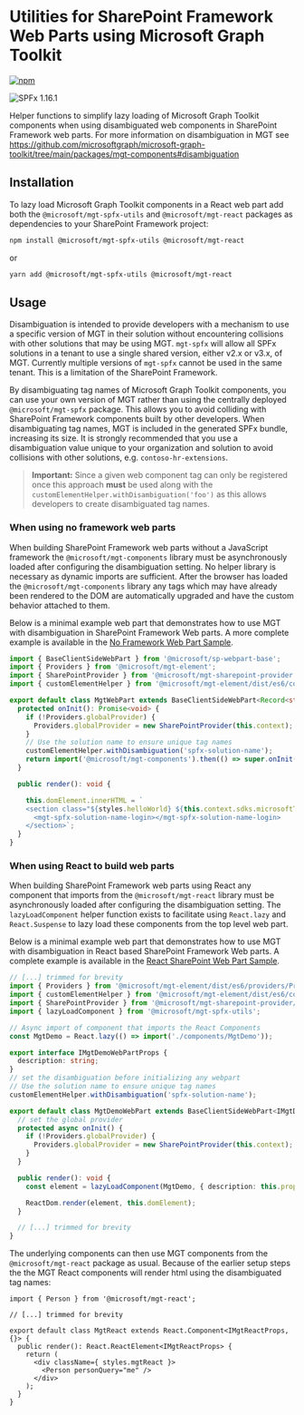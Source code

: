 # Utilities for SharePoint Framework Web Parts using Microsoft Graph Toolkit

[![npm](https://img.shields.io/npm/v/@microsoft/mgt-spfx-utils?style=for-the-badge)](https://www.npmjs.com/package/@microsoft/mgt-spfx-utils)

![SPFx 1.16.1](https://img.shields.io/badge/SPFx-1.16.1-green.svg?style=for-the-badge)

Helper functions to simplify lazy loading of Microsoft Graph Toolkit components when using disambiguated web components in SharePoint Framework web parts. For more information on disambiguation in MGT see https://github.com/microsoftgraph/microsoft-graph-toolkit/tree/main/packages/mgt-components#disambiguation

## Installation

To lazy load Microsoft Graph Toolkit components in a React web part add both the `@microsoft/mgt-spfx-utils` and `@microsoft/mgt-react` packages as dependencies to your SharePoint Framework project:

```bash
npm install @microsoft/mgt-spfx-utils @microsoft/mgt-react
```

or

```bash
yarn add @microsoft/mgt-spfx-utils @microsoft/mgt-react
```

## Usage

Disambiguation is intended to provide developers with a mechanism to use a specific version of MGT in their solution without encountering collisions with other solutions that may be using MGT. `mgt-spfx` will allow all SPFx solutions in a tenant to use a single shared version, either v2.x or v3.x, of MGT. Currently multiple versions of `mgt-spfx` cannot be used in the same tenant. This is a limitation of the SharePoint Framework.

By disambiguating tag names of Microsoft Graph Toolkit components, you can use your own version of MGT rather than using the centrally deployed `@microsoft/mgt-spfx` package. This allows you to avoid colliding with SharePoint Framework components built by other developers. When disambiguating tag names, MGT is included in the generated SPFx bundle, increasing its size. It is strongly recommended that you use a disambiguation value unique to your organization and solution to avoid collisions with other solutions, e.g. `contoso-hr-extensions`.

> **Important:** Since a given web component tag can only be registered once this approach **must** be used along with the `customElementHelper.withDisambiguation('foo')` as this allows developers to create disambiguated tag names.

### When using no framework web parts

When building SharePoint Framework web parts without a JavaScript framework the `@microsoft/mgt-components` library must be asynchronously loaded after configuring the disambiguation setting. No helper library is necessary as dynamic imports are sufficient. After the browser has loaded the `@microsoft/mgt-components` library any tags which may have already been rendered to the DOM are automatically upgraded and have the custom behavior attached to them.

Below is a minimal example web part that demonstrates how to use MGT with disambiguation in SharePoint Framework Web parts. A more complete example is available in the [No Framework Web Part Sample](https://github.com/microsoftgraph/microsoft-graph-toolkit/blob/main/samples/sp-mgt/src/webparts/helloWorld/HelloWorldWebPart.ts).

```ts
import { BaseClientSideWebPart } from '@microsoft/sp-webpart-base';
import { Providers } from '@microsoft/mgt-element';
import { SharePointProvider } from '@microsoft/mgt-sharepoint-provider';
import { customElementHelper } from '@microsoft/mgt-element/dist/es6/components/customElementHelper';

export default class MgtWebPart extends BaseClientSideWebPart<Record<string, unknown>> {
  protected onInit(): Promise<void> {
    if (!Providers.globalProvider) {
      Providers.globalProvider = new SharePointProvider(this.context);
    }
    // Use the solution name to ensure unique tag names
    customElementHelper.withDisambiguation('spfx-solution-name');
    return import('@microsoft/mgt-components').then(() => super.onInit());
  }

  public render(): void {

    this.domElement.innerHTML = `
    <section class="${styles.helloWorld} ${this.context.sdks.microsoftTeams ? styles.teams : ''}">
      <mgt-spfx-solution-name-login></mgt-spfx-solution-name-login>
    </section>`;
  }
}
```

### When using React to build web parts

When building SharePoint Framework web parts using React any component that imports from the `@microsoft/mgt-react` library must be asynchronously loaded after configuring the disambiguation setting. The `lazyLoadComponent` helper function exists to facilitate using `React.lazy` and `React.Suspense` to lazy load these components from the top level web part.

Below is a minimal example web part that demonstrates how to use MGT with disambiguation in React based SharePoint Framework Web parts. A complete example is available in the [React SharePoint Web Part Sample](https://github.com/microsoftgraph/microsoft-graph-toolkit/blob/main/samples/sp-webpart/src/webparts/mgtDemo/MgtDemoWebPart.ts).

```ts
// [...] trimmed for brevity
import { Providers } from '@microsoft/mgt-element/dist/es6/providers/Providers';
import { customElementHelper } from '@microsoft/mgt-element/dist/es6/components/customElementHelper';
import { SharePointProvider } from '@microsoft/mgt-sharepoint-provider/dist/es6/SharePointProvider';
import { lazyLoadComponent } from '@microsoft/mgt-spfx-utils';

// Async import of component that imports the React Components
const MgtDemo = React.lazy(() => import('./components/MgtDemo'));

export interface IMgtDemoWebPartProps {
  description: string;
}
// set the disambiguation before initializing any webpart
// Use the solution name to ensure unique tag names
customElementHelper.withDisambiguation('spfx-solution-name');

export default class MgtDemoWebPart extends BaseClientSideWebPart<IMgtDemoWebPartProps> {
  // set the global provider
  protected async onInit() {
    if (!Providers.globalProvider) {
      Providers.globalProvider = new SharePointProvider(this.context);
    }
  }

  public render(): void {
    const element = lazyLoadComponent(MgtDemo, { description: this.properties.description });

    ReactDom.render(element, this.domElement);
  }

  // [...] trimmed for brevity
}
```

The underlying components can then use MGT components from the `@microsoft/mgt-react` package as usual. Because of the earlier setup steps the the MGT React components will render html using the disambiguated tag names:

```tsx
import { Person } from '@microsoft/mgt-react';

// [...] trimmed for brevity

export default class MgtReact extends React.Component<IMgtReactProps, {}> {
  public render(): React.ReactElement<IMgtReactProps> {
    return (
      <div className={ styles.mgtReact }>
        <Person personQuery="me" />
      </div>
    );
  }
}
```